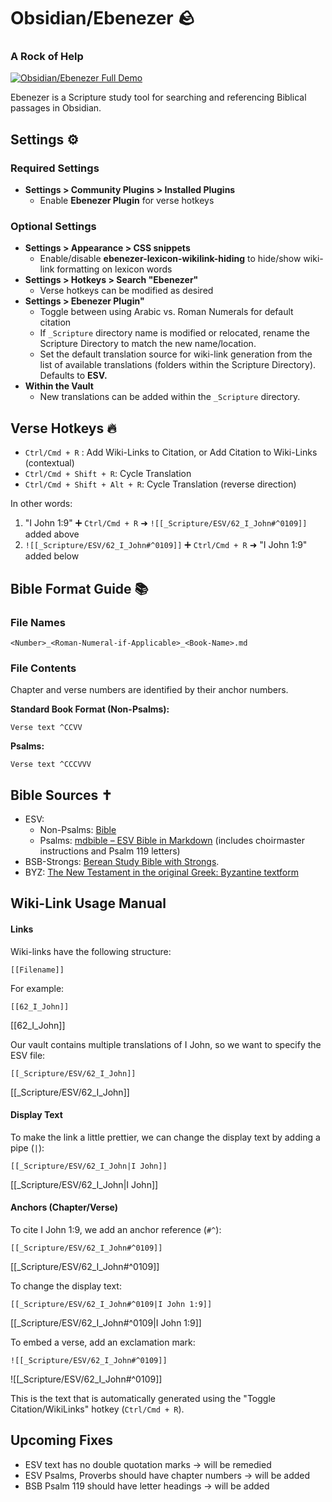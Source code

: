 # Obsidian/Ebenezer  🪨
### A Rock of Help
[![Obsidian/Ebenezer Full Demo](https://img.youtube.com/vi/t_AqacQm85w/0.jpg)](https://www.youtube.com/watch?v=t_AqacQm85w "Obsidian/Ebenezer Full Demo")

Ebenezer is a Scripture study tool for searching and referencing Biblical passages in Obsidian. 

## Settings ⚙️
### Required Settings
- **Settings > Community Plugins > Installed Plugins**
	-  Enable **Ebenezer Plugin** for verse hotkeys

### Optional Settings
- **Settings > Appearance > CSS snippets**
	- Enable/disable  **ebenezer-lexicon-wikilink-hiding** to hide/show wiki-link formatting on lexicon words
- **Settings > Hotkeys > Search "Ebenezer"**
	- Verse hotkeys can be modified as desired
- **Settings > Ebenezer Plugin"**
	- Toggle between using Arabic vs. Roman Numerals for default citation
	- If `_Scripture` directory name is modified or relocated, rename the  Scripture Directory to match the new name/location. 
	- Set the default translation source for wiki-link generation from the list of available translations (folders within the Scripture Directory). Defaults to **ESV.**
- **Within the Vault**
	- New translations can be added within the `_Scripture` directory. 

## Verse Hotkeys 🔥
- `Ctrl/Cmd + R` : Add Wiki-Links to Citation, or Add Citation to Wiki-Links (contextual) 
- `Ctrl/Cmd + Shift + R`: Cycle Translation
- `Ctrl/Cmd + Shift + Alt + R`: Cycle Translation (reverse direction)

In other words: 
1. "I John 1:9" ➕ `Ctrl/Cmd + R` ➜ `![[_Scripture/ESV/62_I_John#^0109]]` added above
2. `![[_Scripture/ESV/62_I_John#^0109]]` ➕  `Ctrl/Cmd + R` ➜  "I John 1:9" added below

## Bible Format Guide 📚
### File Names
```
<Number>_<Roman-Numeral-if-Applicable>_<Book-Name>.md
```

### File Contents
Chapter and verse numbers are identified by their anchor numbers. 

**Standard Book Format (Non-Psalms):**
```
Verse text ^CCVV
```
**Psalms:**
```
Verse text ^CCCVVV
```

## Bible Sources ✝️
- ESV:
	- Non-Psalms: [Bible](https://github.com/rwev/bible/tree/master)
	- Psalms: [mdbible – ESV Bible in Markdown](https://github.com/lguenth/mdbible) (includes choirmaster instructions and Psalm 119 letters)
- BSB-Strongs: [Berean Study Bible with Strongs](https://github.com/gapmiss/berean-study-bible-with-strongs).
- BYZ: [The New Testament in the original Greek: Byzantine textform](https://github.com/byztxt/byzantine-majority-text)

## Wiki-Link Usage Manual 
#### Links 
Wiki-links have the following structure:
```
[[Filename]]
```
For example: 
```
[[62_I_John]]
```
[[62_I_John]]

Our vault contains multiple translations of I John, so we want to specify the ESV file:
```
[[_Scripture/ESV/62_I_John]]
```
[[_Scripture/ESV/62_I_John]]

#### Display Text
To make the link a little prettier, we can change the display text by adding a pipe (`|`):
```
[[_Scripture/ESV/62_I_John|I John]]
```
[[_Scripture/ESV/62_I_John|I John]]

#### Anchors (Chapter/Verse)
To cite I John 1:9, we add an anchor reference (`#^`):
```
[[_Scripture/ESV/62_I_John#^0109]]
```
[[_Scripture/ESV/62_I_John#^0109]]

To change the display text:
```
[[_Scripture/ESV/62_I_John#^0109|I John 1:9]]
```
[[_Scripture/ESV/62_I_John#^0109|I John 1:9]]

To embed a verse, add an exclamation mark:
```
![[_Scripture/ESV/62_I_John#^0109]]
```
![[_Scripture/ESV/62_I_John#^0109]]

This is the text that is automatically generated using the "Toggle Citation/WikiLinks" hotkey (`Ctrl/Cmd + R`).

## Upcoming Fixes
- ESV text has no double quotation marks -> will be remedied
- ESV Psalms, Proverbs should have chapter numbers -> will be added
- BSB Psalm 119 should have letter headings -> will be added